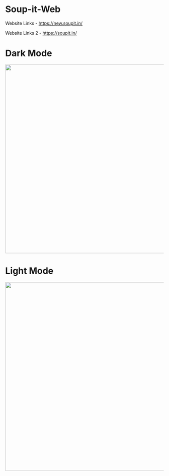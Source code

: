 # Soup-it-Web


Website Links - https://new.soupit.in/

Website Links 2 - https://soupit.in/

# Dark Mode


<img src="https://user-images.githubusercontent.com/54468833/141158953-5210653c-f6e6-48f1-8a41-39f6ff64070d.png" width="800" height="600">


# Light Mode

<img src="https://user-images.githubusercontent.com/54468833/141159978-d9e9b1ed-5523-41b2-92d4-e01534b4368a.png" width="800" height="600">
